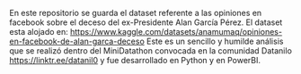 En este repositorio se guarda el dataset referente a las opiniones en facebook sobre el deceso del ex-Presidente Alan García Pérez. El dataset esta alojado en: https://www.kaggle.com/datasets/anamumaq/opiniones-en-facebook-de-alan-garca-deceso 
Este es un sencillo y humilde análisis que se realizó dentro del MiniDatathon convocada en la comunidad Datanilo https://linktr.ee/datanil0 y fue desarrollado en Python y en PowerBI.
